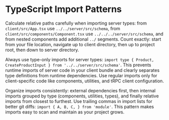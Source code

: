# TypeScript Import Patterns

Calculate relative paths carefully when importing server types: from `client/src/App.tsx` use `../../server/src/schema`, from `client/src/components/Component.tsx` use `../../../server/src/schema`, and from nested components add additional `../` segments. Count exactly: start from your file location, navigate up to client directory, then up to project root, then down to server directory.

Always use type-only imports for server types: `import type { Product, CreateProductInput } from '../../server/src/schema'`. This prevents runtime imports of server code in your client bundle and clearly separates type definitions from runtime dependencies. Use regular imports only for client-specific code like components, utilities, and tRPC client configuration.

Organize imports consistently: external dependencies first, then internal imports grouped by type (components, utilities, types), and finally relative imports from closest to furthest. Use trailing commas in import lists for better git diffs: `import { A, B, C, } from 'module'`. This pattern makes imports easy to scan and maintain as your project grows.
